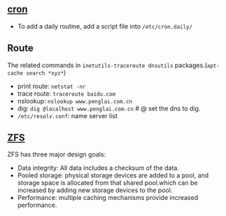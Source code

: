 ## [cron](http://www.adminschoice.com/crontab-quick-reference)

* To add a daily routine, add a script file into `/etc/cron.daily/`

## Route
The related commands in `inetutils-traceroute dnsutils` packages.(`apt-cache search *xyz*`)
* print route: `netstat -nr` 
* trace route: `traceroute baidu.com`
* nslookup: `nslookup www.penglai.com.cn`
* dig: `dig @localhost www.penglai.com.cn` # @ set the dns to dig.
* `/etc/resolv.conf`: name server list

## [ZFS](https://www.freebsd.org/doc/handbook/zfs.html)

ZFS has three major design goals:

* Data integrity: All data includes a checksum of the data.
* Pooled storage: physical storage devices are added to a pool, and storage space is allocated from that shared pool.which can be
                  increased by adding new storage devices to the pool.
* Performance: multiple caching mechanisms provide increased performance.


